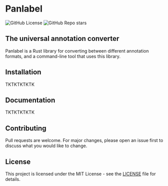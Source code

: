 # Panlabel

![GitHub License](https://img.shields.io/github/license/strickvl/panlabel)
![GitHub Repo stars](https://img.shields.io/github/stars/strickvl/panlabel)

## The universal annotation converter

Panlabel is a Rust library for converting between different annotation formats,
and a command-line tool that uses this library.

## Installation

TKTKTKTKTK

## Documentation

TKTKTKTKTK

## Contributing

Pull requests are welcome. For major changes, please open an issue first to
discuss what you would like to change.

## License

This project is licensed under the MIT License - see the [LICENSE](LICENSE) file for details.
